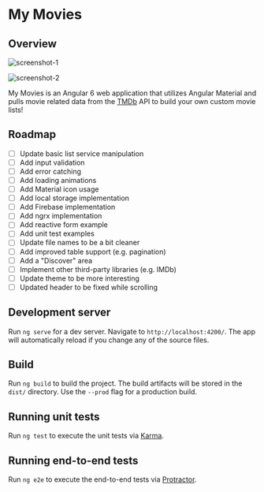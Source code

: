 # My Movies

## Overview

![screenshot-1](https://github.com/mportillo80/my-movies/blob/master/assets/images/screenshot-1.png)

![screenshot-2](https://github.com/mportillo80/my-movies/blob/master/assets/images/screenshot-2.png)

My Movies is an Angular 6 web application that utilizes Angular Material and pulls movie related data from the [TMDb](https://www.themoviedb.org/about) API to build your own custom movie lists!

## Roadmap

- [ ] Update basic list service manipulation
- [ ] Add input validation
- [ ] Add error catching
- [ ] Add loading animations
- [ ] Add Material icon usage
- [ ] Add local storage implementation
- [ ] Add Firebase implementation
- [ ] Add ngrx implementation
- [ ] Add reactive form example
- [ ] Add unit test examples
- [ ] Update file names to be a bit cleaner
- [ ] Add improved table support (e.g. pagination)
- [ ] Add a "Discover" area
- [ ] Implement other third-party libraries (e.g. IMDb)
- [ ] Update theme to be more interesting
- [ ] Updated header to be fixed while scrolling

## Development server

Run `ng serve` for a dev server. Navigate to `http://localhost:4200/`. The app will automatically reload if you change any of the source files.

## Build

Run `ng build` to build the project. The build artifacts will be stored in the `dist/` directory. Use the `--prod` flag for a production build.

## Running unit tests

Run `ng test` to execute the unit tests via [Karma](https://karma-runner.github.io).

## Running end-to-end tests

Run `ng e2e` to execute the end-to-end tests via [Protractor](http://www.protractortest.org/).
